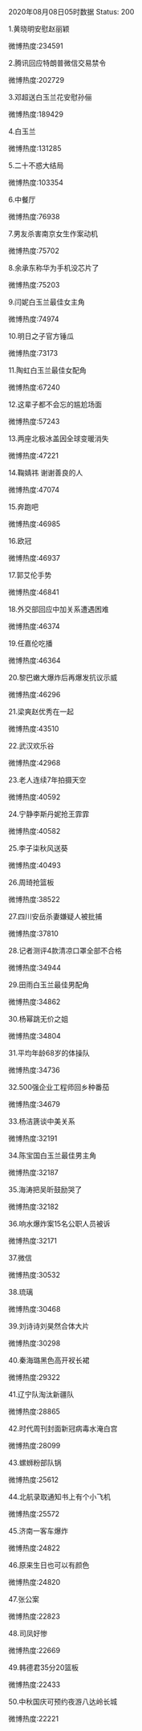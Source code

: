2020年08月08日05时数据
Status: 200

1.黄晓明安慰赵丽颖

微博热度:234591

2.腾讯回应特朗普微信交易禁令

微博热度:202729

3.邓超送白玉兰花安慰孙俪

微博热度:189429

4.白玉兰

微博热度:131285

5.二十不惑大结局

微博热度:103354

6.中餐厅

微博热度:76938

7.男友杀害南京女生作案动机

微博热度:75702

8.余承东称华为手机没芯片了

微博热度:75203

9.闫妮白玉兰最佳女主角

微博热度:74974

10.明日之子官方锤瓜

微博热度:73173

11.陶虹白玉兰最佳女配角

微博热度:67240

12.这辈子都不会忘的尴尬场面

微博热度:57243

13.两座北极冰盖因全球变暖消失

微博热度:47221

14.鞠婧祎 谢谢善良的人

微博热度:47074

15.奔跑吧

微博热度:46985

16.欧冠

微博热度:46937

17.郭艾伦手势

微博热度:46841

18.外交部回应中加关系遭遇困难

微博热度:46374

19.任嘉伦吃播

微博热度:46364

20.黎巴嫩大爆炸后再爆发抗议示威

微博热度:46296

21.梁爽赵优秀在一起

微博热度:43510

22.武汉欢乐谷

微博热度:42968

23.老人连续7年拍摄天空

微博热度:40592

24.宁静李斯丹妮抢王霏霏

微博热度:40582

25.李子柒秋风送葵

微博热度:40493

26.周琦抢篮板

微博热度:38522

27.四川安岳杀妻嫌疑人被批捕

微博热度:37810

28.记者测评4款清凉口罩全部不合格

微博热度:34944

29.田雨白玉兰最佳男配角

微博热度:34862

30.杨幂跳无价之姐

微博热度:34804

31.平均年龄68岁的体操队

微博热度:34736

32.500强企业工程师回乡种番茄

微博热度:34679

33.杨洁篪谈中美关系

微博热度:32191

34.陈宝国白玉兰最佳男主角

微博热度:32187

35.海涛把吴昕鼓励哭了

微博热度:32182

36.响水爆炸案15名公职人员被诉

微博热度:32171

37.微信

微博热度:30532

38.琉璃

微博热度:30468

39.刘诗诗刘昊然合体大片

微博热度:30298

40.秦海璐黑色高开衩长裙

微博热度:29322

41.辽宁队淘汰新疆队

微博热度:28865

42.时代周刊封面新冠病毒水淹白宫

微博热度:28099

43.螺蛳粉部队锅

微博热度:25612

44.北航录取通知书上有个小飞机

微博热度:25572

45.济南一客车爆炸

微博热度:24822

46.原来生日也可以有颜色

微博热度:24820

47.张公案

微博热度:22823

48.司凤好惨

微博热度:22669

49.韩德君35分20篮板

微博热度:22433

50.中秋国庆可预约夜游八达岭长城

微博热度:22221

